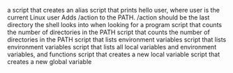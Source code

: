 a script that creates an alias
script that prints hello user, where user is the current Linux user
Adds /action to the PATH. /action should be the last directory the shell looks into when looking for a program
script that counts the number of directories in the PATH script that counts the number of directories in the PATH
script that lists environment variables
script that lists environment variables
script that lists all local variables and environment variables, and functions
script that creates a new local variable
script that creates a new global variable
